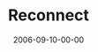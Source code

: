 ---
layout: message
category: message
series: "Hard Wired"
title: "Reconnect"
date: 2006-09-10-00-00
message_id: 52
audio: "http://s3.amazonaws.com/crossroads-media/message/audio/Hard_Wired_05_Reconnected_09-10-06_Tome.mp3"
audio-duration: "30:31"
explicit: false
---